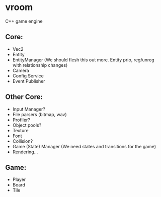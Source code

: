 # vroom
C++ game engine

## Core:
- Vec2
- Entity
- EntityManager (We should flesh this out more. Entity prio, reg/unreg with relationship changes)
- Camera
- Config Service
- Event Publisher

## Other Core:
- Input Manager?
- File parsers (bitmap, wav)
- Profiler?
- Object pools?
- Texture
- Font
- Collision?
- Game (State) Manager (We need states and transitions for the game)
- Rendering...

## Game:
- Player
- Board
- Tile
